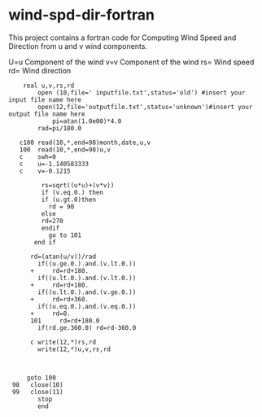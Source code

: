 # wind-spd-dir-fortran
This project contains a fortran code for Computing Wind Speed and Direction from u and v wind components.


U=u Component of the wind
v=v Component of the wind
rs= Wind speed
rd= Wind direction	        
		
		
		
		
		
		real u,v,rs,rd
	        open (10,file='	inputfile.txt',status='old') #insert your input file name here
	        open(12,file='outputfile.txt',status='unknown')#insert your output file name here
                pi=atan(1.0e00)*4.0
  	        rad=pi/180.0
  
       c100	read(10,*,end=98)month,date,u,v
       100	read(10,*,end=98)u,v
       c	swh=0
       c	u=-1.140583333
       c	v=-0.1215

	         rs=sqrt((u*u)+(v*v))
	         if (v.eq.0.) then
	         if (u.gt.0)then
		       rd = 90
	         else
	         rd=270
	         endif
		       go to 101
           end if
	       
          rd=(atan(u/v))/rad
	        if((u.ge.0.).and.(v.lt.0.))
          +     rd=rd+180.
	        if((u.lt.0.).and.(v.lt.0.))
          +     rd=rd+180.
	        if((u.lt.0.).and.(v.ge.0.))
          +     rd=rd+360.
	        if((u.eq.0.).and.(v.eq.0.))
          +     rd=0.
          101 	  rd=rd+180.0
	        if(rd.ge.360.0) rd=rd-360.0

          c	write(12,*)rs,rd
	      	write(12,*)u,v,rs,rd



         goto 100
     98   close(10) 
     99   close(11)
	        stop
	        end
